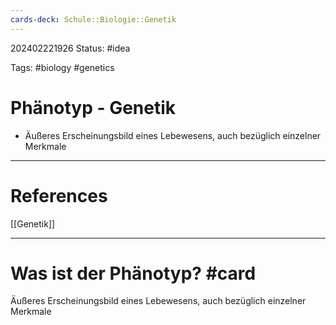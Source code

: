 ```yaml
---
cards-deck: Schule::Biologie::Genetik
---
```

202402221926
Status: #idea

Tags: #biology #genetics 

# Phänotyp - Genetik
- Äußeres Erscheinungsbild eines Lebewesens, auch bezüglich einzelner Merkmale


---
# References
[[Genetik]]

---


# Was ist der Phänotyp? #card 
Äußeres Erscheinungsbild eines Lebewesens, auch bezüglich einzelner Merkmale
